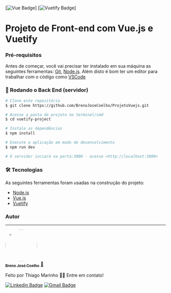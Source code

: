  [![Vue Badge](https://img.shields.io/badge/Vue.js-35495E?style=for-the-badge&logo=vuedotjs&logoColor=4FC08D)]
  [![Vuetify Badge](https://img.shields.io/badge/Vuetify-1867C0?style=for-the-badge&logo=vuetify&logoColor=white)]
# Projeto de Front-end com Vue.js e Vuetify

### Pré-requisitos

Antes de começar, você vai precisar ter instalado em sua máquina as seguintes ferramentas:
[Git](https://git-scm.com), [Node.js](https://nodejs.org/en/). 
Além disto é bom ter um editor para trabalhar com o código como [VSCode](https://code.visualstudio.com/)

### 🎲 Rodando o Back End (servidor)

```bash
# Clone este repositório
$ git clone https://github.com/BrenoJoseCoelho/ProjetoVuejs.git

# Acesse a pasta do projeto no terminal/cmd
$ cd vuetify-project

# Instale as dependências
$ npm install

# Execute a aplicação em modo de desenvolvimento
$ npm run dev

# O servidor inciará na porta:3000 - acesse <http://localhost:3000>
```

### 🛠 Tecnologias

As seguintes ferramentas foram usadas na construção do projeto:

- [Node.js](https://nodejs.org/en/)
- [Vue.js](https://vuejs.org/)
- [Vuetify](https://vuetifyjs.com/en/)


### Autor
---

<a href="https://github.com/BrenoJoseCoelho/">
 <img style="border-radius: 50%;" src="https://avatars3.githubusercontent.com/u/380327?s=460&u=61b426b901b8fe02e12019b1fdb67bf0072d4f00&v=4" width="100px;" alt=""/>
 <br />
 <sub><b>Breno José Coelho</b></sub></a> <a href="https://github.com/BrenoJoseCoelho" title="GitHub">🚀</a>


Feito  por Thiago Marinho 👋🏽 Entre em contato!

 [![Linkedin Badge](https://img.shields.io/badge/-Breno-blue?style=flat-square&logo=Linkedin&logoColor=white&link=https://www.linkedin.com/in/breno-jose-coelho/)](https://www.linkedin.com/in/breno-jose-coelho/) 
[![Gmail Badge](https://img.shields.io/badge/-breno.jose.coelho@gmail.com-c14438?style=flat-square&logo=Gmail&logoColor=white&link=mailto:breno.jose.coelho@gmail.com)](mailto:breno.jose.coelho@gmail.com)
